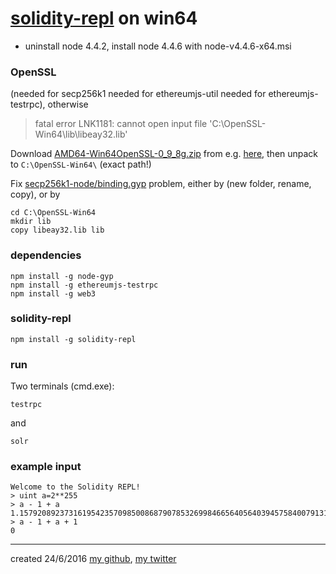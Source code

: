# [solidity-repl](https://github.com/raineorshine/solidity-repl) on win64

* uninstall node 4.4.2, install node 4.4.6 with node-v4.4.6-x64.msi  

### OpenSSL 
(needed for secp256k1 needed for ethereumjs-util needed for ethereumjs-testrpc), otherwise 

> fatal error LNK1181: cannot open input file 'C:\OpenSSL-Win64\lib\libeay32.lib' 

Download [AMD64-Win64OpenSSL-0_9_8g.zip](http://www.indyproject.org/Sockets/fpc/AMD64-Win64OpenSSL-0_9_8g.zip) from e.g. [here](http://www.indyproject.org/Sockets/fpc/OpenSSLforWin64.en.aspx), then unpack to `C:\OpenSSL-Win64\`   (exact path!)

Fix [secp256k1-node/binding.gyp](https://github.com/cryptocoinjs/secp256k1-node/blob/d2f18a44da7fc3e5020fc80824ae75012898cd1c/binding.gyp#L120) problem, either by (new folder, rename, copy), or by

    cd C:\OpenSSL-Win64
    mkdir lib
    copy libeay32.lib lib

### dependencies

    npm install -g node-gyp
    npm install -g ethereumjs-testrpc
    npm install -g web3
    
### solidity-repl
    npm install -g solidity-repl


### run

Two terminals (cmd.exe):

    testrpc

and 

    solr

### example input

    Welcome to the Solidity REPL!
    > uint a=2**255
    > a - 1 + a
    1.15792089237316195423570985008687907853269984665640564039457584007913129639935e+77
    > a - 1 + a + 1
    0


----
created 24/6/2016 [my github](https://github.com/drandreaskrueger), [my twitter](https://twitter.com/drandreaskruger)
